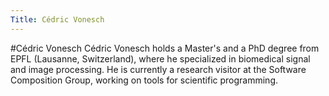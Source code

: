 ```yaml
---
Title: Cédric Vonesch
---
```

#Cédric Vonesch
Cédric Vonesch holds a Master's and a PhD degree from EPFL (Lausanne, Switzerland), where he specialized in biomedical signal and image processing. He is currently a research visitor at the Software Composition Group, working on tools for scientific programming.
